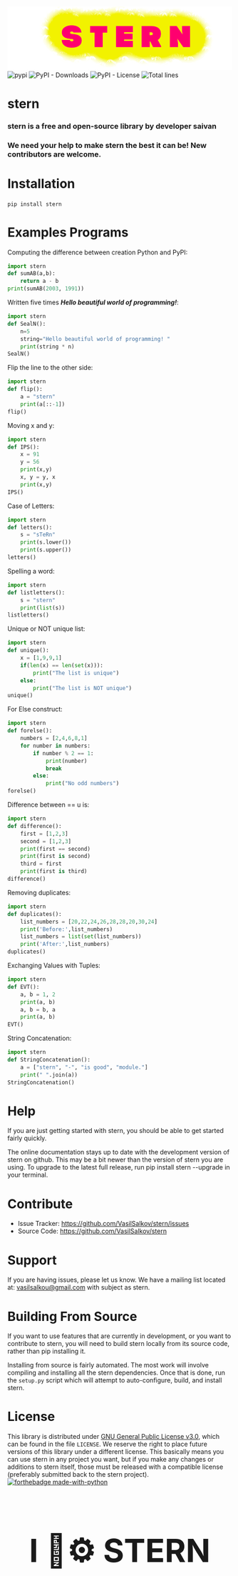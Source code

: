 ![stern](https://raw.githubusercontent.com/VasilSalkov/stern/main/images/stern-logo.png "0px")
![pypi](https://img.shields.io/pypi/v/stern "Орк")
![PyPI - Downloads](https://img.shields.io/pypi/dm/stern?color=green&label=pip%20downloads)
![PyPI - License](https://img.shields.io/pypi/l/stern)
![Total lines](https://img.shields.io/tokei/lines/github.com/tomschimansky/stern?color=green&label=total%20lines)
# stern
### stern is a free and open-source library by developer saivan
### We need your help to make stern the best it can be! New contributors are welcome.

# Installation

`pip install stern`

# Examples Programs
Computing the difference between creation Python and PyPI:
```Python
import stern
def sumAB(a,b):
    return a - b
print(sumAB(2003, 1991))
```
Written five times ***Hello beautiful world of programming!***:
```Python
import stern
def SealN():
    n=5
    string="Hello beautiful world of programming! "
    print(string * n)
SealN()
```

Flip the line to the other side:
```Python
import stern
def flip():
    a = "stern"
    print(a[::-1])
flip()
```

Moving x and y:
```Python
import stern
def IPS():
    x = 91
    y = 56
    print(x,y)
    x, y = y, x
    print(x,y)
IPS()
```

Case of Letters:
```Python
import stern
def letters():
    s = "sTeRn"
    print(s.lower())
    print(s.upper())
letters()
```

Spelling a word:
```Python
import stern
def listletters():
    s = "stern"
    print(list(s))
listletters()
```

Unique or NOT unique list:
```Python
import stern
def unique():
    x = [1,9,9,1]
    if(len(x) == len(set(x))):
        print("The list is unique")
    else:
        print("The list is NOT unique")
unique()
```

For Else construct:
```Python
import stern
def forelse():
    numbers = [2,4,6,8,1]
    for number in numbers:
        if number % 2 == 1:
            print(number)
            break
        else:
            print("No odd numbers")
forelse()
```

Difference between == u is:
```Python
import stern
def difference():
    first = [1,2,3]
    second = [1,2,3]
    print(first == second)
    print(first is second)
    third = first
    print(first is third)
difference()
```

Removing duplicates:
```Python
import stern
def duplicates():
    list_numbers = [20,22,24,26,28,28,20,30,24]
    print('Before:',list_numbers)
    list_numbers = list(set(list_numbers))
    print('After:',list_numbers)
duplicates()
```

Exchanging Values with Tuples:
```Python
import stern
def EVT():
    a, b = 1, 2
    print(a, b)
    a, b = b, a
    print(a, b)
EVT()
```

String Concatenation:
```Python
import stern
def StringConcatenation():
    a = ["stern", "-", "is good", "module."]
    print(" ".join(a))
StringConcatenation()
```
# Help
If you are just getting started with stern, you should be able to get started fairly quickly. 

The online documentation stays up to date with the development version of stern on github. This may be a bit newer than the version of stern you are using. To upgrade to the latest full release, run pip install stern --upgrade in your terminal.

# Contribute
* Issue Tracker: https://github.com/VasilSalkov/stern/issues
* Source Code: https://github.com/VasilSalkov/stern

# Support
If you are having issues, please let us know. We have a mailing list located at: vasilsalkou@gmail.com with subject as stern.

# Building From Source
If you want to use features that are currently in development, or you want to contribute to stern, you will need to build stern locally from its source code, rather than pip installing it.

Installing from source is fairly automated. The most work will involve compiling and installing all the stern dependencies. Once that is done, run the ```setup.py``` script which will attempt to auto-configure, build, and install stern.

# License
This library is distributed under [GNU General Public License v3.0](https://github.com/VasilSalkov/stern/blob/main/LICENSE), which can be found in the file `LICENSE`. We reserve the right to place future versions of this library under a different license. This basically means you can use stern in any project you want, but if you make any changes or additions to stern itself, those must be released with a compatible license (preferably submitted back to the stern project).
[![forthebadge made-with-python](http://ForTheBadge.com/images/badges/made-with-python.svg)](https://www.python.org/)
<h1 align="middle" style="font-size: 72px;">I 💖⚙️ STERN</h1>
